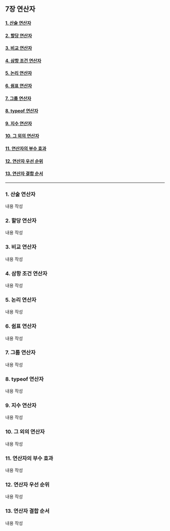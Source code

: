 ## 7장 연산자

#### [1. 산술 연산자](#1.-산술-연산자)
#### [2. 할당 연산자](#2.-할당-연산자)
#### [3. 비교 연산자](#3.-비교-연산자)
#### [4. 삼항 조건 연산자](#4.-삼항-조건-연산자)
#### [5. 논리 연산자](#5.-논리-연산자)
#### [6. 쉼표 연산자](#6.-쉼표-연산자)
#### [7. 그룹 연산자](#7.-그룹-연산자)
#### [8. typeof 연산자](#8.-typeof-연산자)
#### [9. 지수 연산자](#9.-지수-연산자)
#### [10. 그 외의 연산자](#10.-그-외의-연산자)
#### [11. 연산자의 부수 효과](#11.-연산자의-부수-효과)
#### [12. 연산자 우선 순위](#12.-연산자-우선-순위)
#### [13. 연산자 결합 순서](#13.-연산자-결합-순서)

***

### 1. 산술 연산자

내용 작성

### 2. 할당 연산자

내용 작성

### 3. 비교 연산자

내용 작성

### 4. 삼항 조건 연산자

내용 작성

### 5. 논리 연산자

내용 작성

### 6. 쉼표 연산자

내용 작성

### 7. 그룹 연산자

내용 작성

### 8. typeof 연산자

내용 작성

### 9. 지수 연산자

내용 작성

### 10. 그 외의 연산자

내용 작성

### 11. 연산자의 부수 효과

내용 작성

### 12. 연산자 우선 순위

내용 작성

### 13. 연산자 결합 순서

내용 작성

